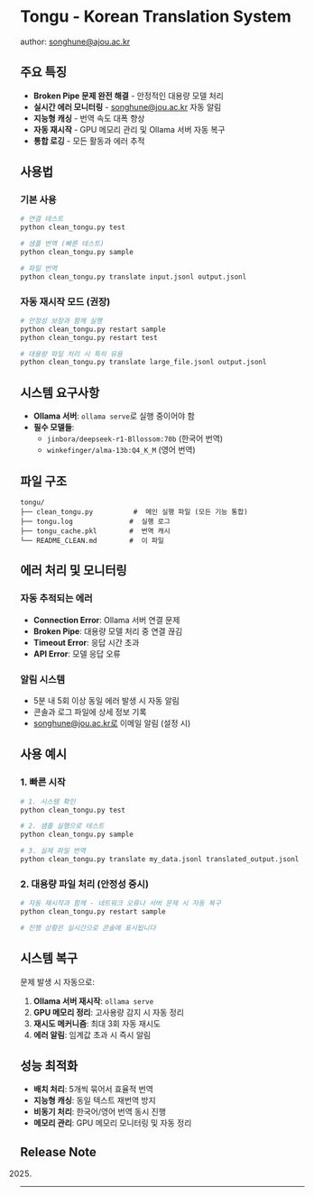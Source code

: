#  Tongu - Korean Translation System

author: songhune@ajou.ac.kr 

##  주요 특징

-  **Broken Pipe 문제 완전 해결** - 안정적인 대용량 모델 처리
-  **실시간 에러 모니터링** - songhune@jou.ac.kr 자동 알림  
-  **지능형 캐싱** - 번역 속도 대폭 향상
-  **자동 재시작** - GPU 메모리 관리 및 Ollama 서버 자동 복구
-  **통합 로깅** - 모든 활동과 에러 추적

##  사용법

### 기본 사용

```bash
# 연결 테스트
python clean_tongu.py test

# 샘플 번역 (빠른 테스트)
python clean_tongu.py sample

# 파일 번역
python clean_tongu.py translate input.jsonl output.jsonl
```

### 자동 재시작 모드 (권장)

```bash
# 안정성 보장과 함께 실행
python clean_tongu.py restart sample
python clean_tongu.py restart test

# 대용량 파일 처리 시 특히 유용
python clean_tongu.py translate large_file.jsonl output.jsonl
```

##  시스템 요구사항

- **Ollama 서버**: `ollama serve`로 실행 중이어야 함
- **필수 모델들**:
  - `jinbora/deepseek-r1-Bllossom:70b` (한국어 번역)
  - `winkefinger/alma-13b:Q4_K_M` (영어 번역)

##  파일 구조

```
tongu/
├── clean_tongu.py          #  메인 실행 파일 (모든 기능 통합)
├── tongu.log              #  실행 로그
├── tongu_cache.pkl        #  번역 캐시
└── README_CLEAN.md        #  이 파일
```

##  에러 처리 및 모니터링

### 자동 추적되는 에러
- **Connection Error**: Ollama 서버 연결 문제
- **Broken Pipe**: 대용량 모델 처리 중 연결 끊김  
- **Timeout Error**: 응답 시간 초과
- **API Error**: 모델 응답 오류

### 알림 시스템
- 5분 내 5회 이상 동일 에러 발생 시 자동 알림
- 콘솔과 로그 파일에 상세 정보 기록
- songhune@jou.ac.kr로 이메일 알림 (설정 시)

##  사용 예시

### 1. 빠른 시작
```bash
# 1. 시스템 확인
python clean_tongu.py test

# 2. 샘플 실행으로 테스트
python clean_tongu.py sample

# 3. 실제 파일 번역
python clean_tongu.py translate my_data.jsonl translated_output.jsonl
```

### 2. 대용량 파일 처리 (안정성 중시)
```bash
# 자동 재시작과 함께 - 네트워크 오류나 서버 문제 시 자동 복구
python clean_tongu.py restart sample

# 진행 상황은 실시간으로 콘솔에 표시됩니다
```

##  시스템 복구

문제 발생 시 자동으로:
1. **Ollama 서버 재시작**: `ollama serve`
2. **GPU 메모리 정리**: 고사용량 감지 시 자동 정리
3. **재시도 메커니즘**: 최대 3회 자동 재시도
4. **에러 알림**: 임계값 초과 시 즉시 알림

##  성능 최적화

- **배치 처리**: 5개씩 묶어서 효율적 번역
- **지능형 캐싱**: 동일 텍스트 재번역 방지
- **비동기 처리**: 한국어/영어 번역 동시 진행
- **메모리 관리**: GPU 메모리 모니터링 및 자동 정리

##  Release Note
2025.

---

